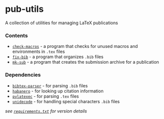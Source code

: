# pub-utils

A collection of utilities for managing LaTeX publications

### Contents

- [`check-macros`](./check-macros) - a program that checks for unused macros and environments in `.tex` files
- [`fix-bib`](./fix-bib) - a program that organizes `.bib` files
- [`mk-sub`](./mk-sub) - a program that creates the submission archive for a publication

### Dependencies
- [`bibtex-parser`](https://github.com/sciunto-org/python-bibtexparser) - for parsing `.bib` files
- [`habanero`](https://github.com/sckott/habanero) - for looking up citation information
- [`pylatexec`](https://github.com/phfaist/pylatexenc) - for parsing `.tex` files
- [`unidecode`](https://github.com/avian2/unidecode) - for handling special characters `.bib` files

_see [`requirements.txt`](./requirements.txt) for version details_
